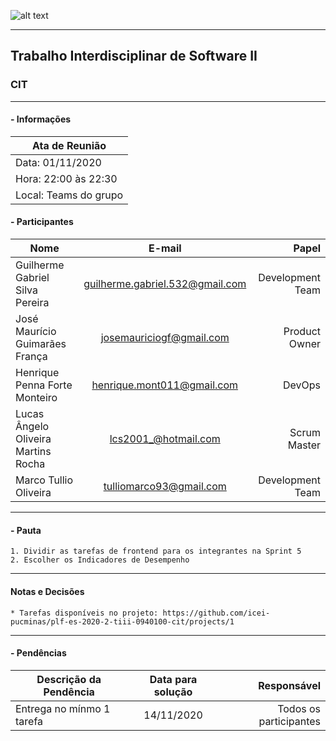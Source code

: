 ![alt text](https://i.imgur.com/4B1IxdA.png "Logo Puc")

***

Trabalho Interdisciplinar de Software II
------
### CIT

___


####  - Informações
| Ata de Reunião          |
| -------------           |
| Data: 01/11/2020        |
| Hora: 22:00 às 22:30    |
| Local: Teams do grupo   |

#### - Participantes
| Nome                                 | E-mail                          | Papel            |
| -------------                        | :-------------:                 | -----:           |
| Guilherme Gabriel Silva Pereira      | guilherme.gabriel.532@gmail.com | Development Team |
| José Maurício Guimarães França       | josemauriciogf@gmail.com        | Product Owner    |
| Henrique Penna Forte Monteiro        | henrique.mont011@gmail.com      | DevOps           |
| Lucas Ângelo Oliveira Martins Rocha  | lcs2001_@hotmail.com            | Scrum Master     |
| Marco Tullio Oliveira                | tulliomarco93@gmail.com         | Development Team |

___

#### - Pauta
    1. Dividir as tarefas de frontend para os integrantes na Sprint 5
    2. Escolher os Indicadores de Desempenho

___

#### Notas e Decisões

    * Tarefas disponíveis no projeto: https://github.com/icei-pucminas/plf-es-2020-2-tiii-0940100-cit/projects/1


___

#### - Pendências
| Descrição da Pendência                   | Data para solução               | Responsável                           |
| ---------------------------------------- | :------------------------------:| -------------------------------------:|
| Entrega no mínmo 1 tarefa                | 14/11/2020                      | Todos os participantes                |

